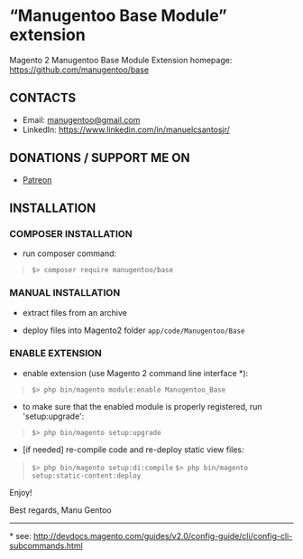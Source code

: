 “Manugentoo Base Module” extension
=====================
Magento 2 Manugentoo Base Module
Extension homepage: https://github.com/manugentoo/base

## CONTACTS
* Email: manugentoo@gmail.com
* LinkedIn: https://www.linkedin.com/in/manuelcsantosjr/

## DONATIONS / SUPPORT ME ON
* [Patreon](https://www.patreon.com/manugentoo)

## INSTALLATION

### COMPOSER INSTALLATION
* run composer command:
>`$> composer require manugentoo/base`

### MANUAL INSTALLATION
* extract files from an archive

* deploy files into Magento2 folder `app/code/Manugentoo/Base`

### ENABLE EXTENSION
* enable extension (use Magento 2 command line interface \*):
>`$> php bin/magento module:enable Manugentoo_Base`

* to make sure that the enabled module is properly registered, run 'setup:upgrade':
>`$> php bin/magento setup:upgrade`

* [if needed] re-compile code and re-deploy static view files:
>`$> php bin/magento setup:di:compile`
>`$> php bin/magento setup:static-content:deploy`

Enjoy!

Best regards,
Manu Gentoo

-------------
\* see: http://devdocs.magento.com/guides/v2.0/config-guide/cli/config-cli-subcommands.html
